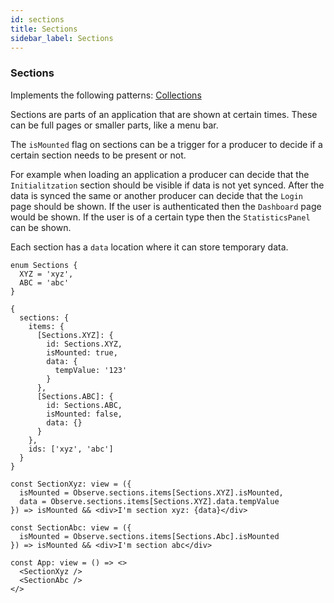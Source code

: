 ```yaml
---
id: sections
title: Sections
sidebar_label: Sections
---
```


### Sections

Implements the following patterns: [Collections](/docs/patterns/collections)

Sections are parts of an application that are shown at certain times. These can
be full pages or smaller parts, like a menu bar.

The `isMounted` flag on sections can be a trigger for a producer to decide if a
certain section needs to be present or not.

For example when loading an application a producer can decide that the
`Initialitzation` section should be visible if data is not yet synced. After the
data is synced the same or another producer can decide that the `Login` page
should be shown. If the user is authenticated then the `Dashboard` page would be
shown. If the user is of a certain type then the `StatisticsPanel` can be shown.

Each section has a `data` location where it can store temporary data.

```
enum Sections {
  XYZ = 'xyz',
  ABC = 'abc'
}

```

```
{
  sections: {
    items: {
      [Sections.XYZ]: {
        id: Sections.XYZ,
        isMounted: true,
        data: {
          tempValue: '123'
        }
      },
      [Sections.ABC]: {
        id: Sections.ABC,
        isMounted: false,
        data: {}
      }
    },
    ids: ['xyz', 'abc']
  }
}
```

```
const SectionXyz: view = ({
  isMounted = Observe.sections.items[Sections.XYZ].isMounted,
  data = Observe.sections.items[Sections.XYZ].data.tempValue
}) => isMounted && <div>I'm section xyz: {data}</div>
```

```
const SectionAbc: view = ({
  isMounted = Observe.sections.items[Sections.Abc].isMounted
}) => isMounted && <div>I'm section abc</div>
```

```
const App: view = () => <>
  <SectionXyz />
  <SectionAbc />
</>
```
